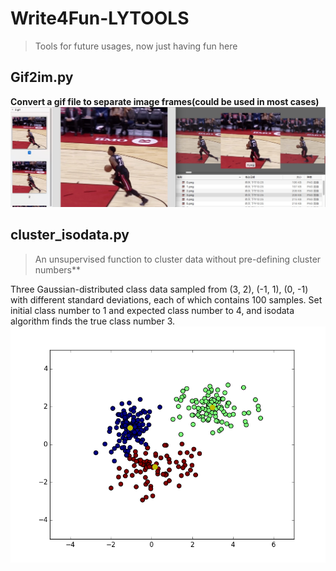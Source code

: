 # Write4Fun-LYTOOLS
> Tools for future usages, now just having fun here

## Gif2im.py
**Convert a gif file to separate image frames(could be used in most cases)**
![gif2im_png](https://github.com/LouieYang/Write4Fun-LYTOOLS/blob/master/samples/gif2im.png)

## cluster_isodata.py
> An unsupervised function to cluster data without pre-defining cluster numbers**

Three Gaussian-distributed class data sampled from (3, 2), (-1, 1), (0, -1) with different standard deviations, each of which contains 100 samples. Set initial class number to 1 and expected class number to 4, and isodata algorithm finds the true class number 3.
![cluster_isodata_png](https://github.com/LouieYang/Write4Fun-LYTOOLS/blob/master/samples/cluster_isodata.png)
